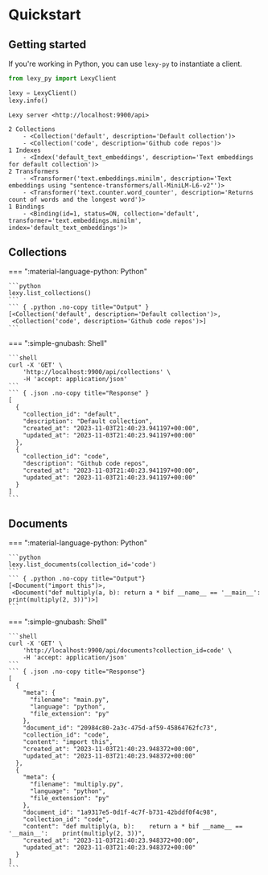 # Quickstart


## Getting started

If you're working in Python, you can use `lexy-py` to instantiate a client. 

```python
from lexy_py import LexyClient

lexy = LexyClient()
lexy.info()
```

<div class="result">

``` { .text .no-copy }
Lexy server <http://localhost:9900/api>

2 Collections
    - <Collection('default', description='Default collection')>
    - <Collection('code', description='Github code repos')>
1 Indexes
    - <Index('default_text_embeddings', description='Text embeddings for default collection')>
2 Transformers
    - <Transformer('text.embeddings.minilm', description='Text embeddings using "sentence-transformers/all-MiniLM-L6-v2"')>
    - <Transformer('text.counter.word_counter', description='Returns count of words and the longest word')>
1 Bindings
    - <Binding(id=1, status=ON, collection='default', transformer='text.embeddings.minilm', index='default_text_embeddings')>
```

</div>

## Collections


=== ":material-language-python: Python"

    ```python
    lexy.list_collections()
    ```
    ``` { .python .no-copy title="Output" }
    [<Collection('default', description='Default collection')>,
     <Collection('code', description='Github code repos')>]
    ```
=== ":simple-gnubash: Shell"

    ```shell
    curl -X 'GET' \
        'http://localhost:9900/api/collections' \
        -H 'accept: application/json'
    ```
    ``` { .json .no-copy title="Response" }
    [
      {
        "collection_id": "default",
        "description": "Default collection",
        "created_at": "2023-11-03T21:40:23.941197+00:00",
        "updated_at": "2023-11-03T21:40:23.941197+00:00"
      },
      {
        "collection_id": "code",
        "description": "Github code repos",
        "created_at": "2023-11-03T21:40:23.941197+00:00",
        "updated_at": "2023-11-03T21:40:23.941197+00:00"
      }
    ]
    ```


## Documents


=== ":material-language-python: Python"

    ```python
    lexy.list_documents(collection_id='code')
    ```
    ``` { .python .no-copy title="Output"}
    [<Document("import this")>,
     <Document("def multiply(a, b): return a * bif __name__ == '__main__': print(multiply(2, 3))")>]
    ```
=== ":simple-gnubash: Shell"

    ```shell
    curl -X 'GET' \
        'http://localhost:9900/api/documents?collection_id=code' \
        -H 'accept: application/json'
    ```
    ``` { .json .no-copy title="Response"}
    [
      {
        "meta": {
          "filename": "main.py",
          "language": "python",
          "file_extension": "py"
        },
        "document_id": "20984c80-2a3c-475d-af59-45864762fc73",
        "collection_id": "code",
        "content": "import this",
        "created_at": "2023-11-03T21:40:23.948372+00:00",
        "updated_at": "2023-11-03T21:40:23.948372+00:00"
      },
      {
        "meta": {
          "filename": "multiply.py",
          "language": "python",
          "file_extension": "py"
        },
        "document_id": "1a9317e5-0d1f-4c7f-b731-42bddf0f4c98",
        "collection_id": "code",
        "content": "def multiply(a, b):    return a * bif __name__ == '__main__':    print(multiply(2, 3))",
        "created_at": "2023-11-03T21:40:23.948372+00:00",
        "updated_at": "2023-11-03T21:40:23.948372+00:00"
      }
    ]
    ```

